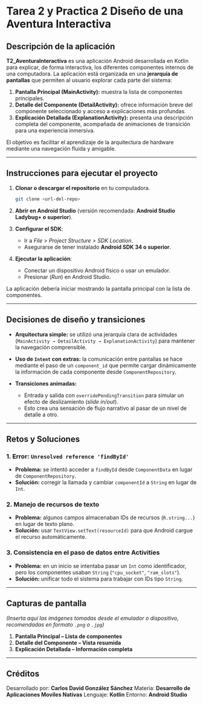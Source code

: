# Tarea 2 y Practica 2 Diseño de una Aventura Interactiva

## Descripción de la aplicación

**T2_AventuraInteractiva** es una aplicación Android desarrollada en Kotlin para explicar, de forma interactiva, los diferentes componentes internos de una computadora.
La aplicación está organizada en una **jerarquía de pantallas** que permiten al usuario explorar cada parte del sistema:

1. **Pantalla Principal (MainActivity):** muestra la lista de componentes principales.
2. **Detalle del Componente (DetailActivity):** ofrece información breve del componente seleccionado y acceso a explicaciones más profundas.
3. **Explicación Detallada (ExplanationActivity):** presenta una descripción completa del componente, acompañada de animaciones de transición para una experiencia inmersiva.

El objetivo es facilitar el aprendizaje de la arquitectura de hardware mediante una navegación fluida y amigable.

---

## Instrucciones para ejecutar el proyecto

1. **Clonar o descargar el repositorio** en tu computadora.

   ```bash
   git clone <url-del-repo>
   ```

2. **Abrir en Android Studio** (versión recomendada: **Android Studio Ladybug+ o superior**).

3. **Configurar el SDK**:

   * Ir a *File > Project Structure > SDK Location*.
   * Asegurarse de tener instalado **Android SDK 34 o superior**.

4. **Ejecutar la aplicación**:

   * Conectar un dispositivo Android físico o usar un emulador.
   * Presionar (*Run*) en Android Studio.

La aplicación debería iniciar mostrando la pantalla principal con la lista de componentes.

---

## Decisiones de diseño y transiciones

* **Arquitectura simple:** se utilizó una jerarquía clara de actividades (`MainActivity → DetailActivity → ExplanationActivity`) para mantener la navegación comprensible.
* **Uso de `Intent` con extras:** la comunicación entre pantallas se hace mediante el paso de un `component_id` que permite cargar dinámicamente la información de cada componente desde `ComponentRepository`.
* **Transiciones animadas:**

  * Entrada y salida con `overridePendingTransition` para simular un efecto de deslizamiento (*slide in/out*).
  * Esto crea una sensación de flujo narrativo al pasar de un nivel de detalle a otro.

---

## Retos y Soluciones

### 1. **Error: `Unresolved reference 'findById'`**

* **Problema:** se intentó acceder a `findById` desde `ComponentData` en lugar de `ComponentRepository`.
* **Solución:** corregir la llamada y cambiar `componentId` a `String` en lugar de `Int`.

### 2. **Manejo de recursos de texto**

* **Problema:** algunos campos almacenaban IDs de recursos (`R.string...`) en lugar de texto plano.
* **Solución:** usar `TextView.setText(resourceId)` para que Android cargue el recurso automáticamente.

### 3. **Consistencia en el paso de datos entre Activities**

* **Problema:** en un inicio se intentaba pasar un `Int` como identificador, pero los componentes usaban `String` (`"cpu_socket"`, `"ram_slots"`).
* **Solución:** unificar todo el sistema para trabajar con IDs tipo `String`.

---

## Capturas de pantalla

*(Inserta aquí las imágenes tomadas desde el emulador o dispositivo, recomendadas en formato `.png` o `.jpg`)*

1. **Pantalla Principal – Lista de componentes**
2. **Detalle del Componente – Vista resumida**
3. **Explicación Detallada – Información completa**

---

## Créditos

Desarrollado por: **Carlos David González Sánchez**
Materia: **Desarrollo de Aplicaciones Moviles Nativas**
Lenguaje: **Kotlin**
Entorno: **Android Studio**
